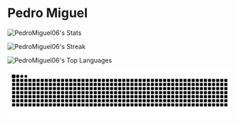 # Pedro Miguel

![PedroMiguel06's Stats](https://github-readme-stats.vercel.app/api?username=PedroMiguel06&theme=gotham&show_icons=true&hide_border=false&count_private=true)

![PedroMiguel06's Streak](https://github-readme-streak-stats.herokuapp.com/?user=PedroMiguel06&theme=gotham&hide_border=false)

![PedroMiguel06's Top Languages](https://github-readme-stats.vercel.app/api/top-langs/?username=PedroMiguel06&theme=gotham&show_icons=true&hide_border=false&layout=compact)


<picture>
  <source media="(prefers-color-scheme: dark)" srcset="https://raw.githubusercontent.com/PedroMiguel06/PedroMiguel06/output/github-contribution-grid-snake-dark.svg">
  <source media="(prefers-color-scheme: light)" srcset="https://raw.githubusercontent.com/PedroMiguel06/PedroMiguel06/output/github-contribution-grid-snake.svg">
  <img alt="github contribution grid snake animation" src="https://raw.githubusercontent.com/PedroMiguel06/PedroMiguel06/output/github-contribution-grid-snake.svg">
</picture>
